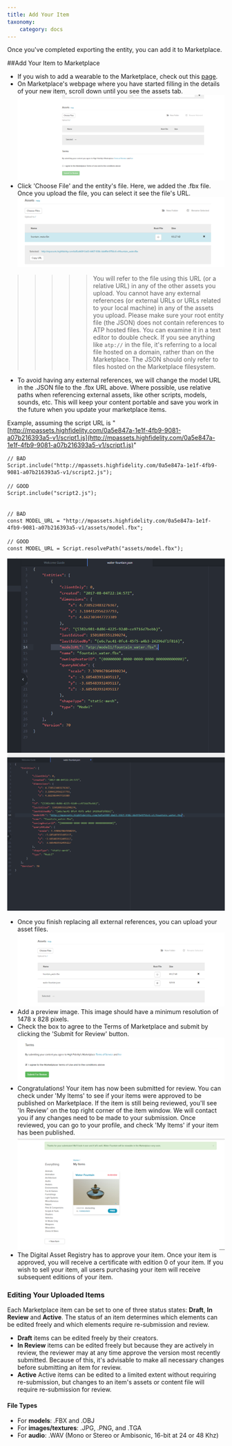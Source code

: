 ```yaml
---
title: Add Your Item
taxonomy:
    category: docs
---
```


Once you've completed exporting the entity, you can add it to Marketplace. 

##Add Your Item to Marketplace

- If you wish to add a wearable to the Marketplace, check out this [page](https://docs.highfidelity.com/high-fidelity-commerce/marketplace/sell/create). 
- On Marketplace's webpage where you have started filling in the details of your new item, scroll down until you see the assets tab. ![](scr19.PNG)
- Click 'Choose File' and the entity's file. Here, we added the .fbx file. Once you upload the file, you can select it see the file's URL. ![](scr21.PNG)
>>>>> You will refer to the file using this URL (or a relative URL) in any of the other assets you upload. You cannot have any external references (or external URLs or URLs related to your local machine) in any of the assets you upload. Please make sure your root entity file (the JSON) does not contain references to ATP hosted files. You can examine it in a text editor to double check. If you see anything like `atp://` in the file, it's referring to a local file hosted on a domain, rather than on the Marketplace. The JSON should only refer to files hosted on the Marketplace filesystem.

- To avoid having any external references, we will change the model URL in the .JSON file to the .fbx URL above. Where possible, use relative paths when referencing external assets, like other scripts, models, sounds, etc. This will keep your content portable and save you work in the future when you update your marketplace items.

Example, assuming the script URL is "[http://mpassets.highfidelity.com/0a5e847a-1e1f-4fb9-9081-a07b216393a5-v1/script1.js](http://mpassets.highfidelity.com/0a5e847a-1e1f-4fb9-9081-a07b216393a5-v1/script1.js)"

```
// BAD
Script.include("http://mpassets.highfidelity.com/0a5e847a-1e1f-4fb9-9081-a07b216393a5-v1/script2.js");

// GOOD
Script.include("script2.js");


// BAD
const MODEL_URL = "http://mpassets.highfidelity.com/0a5e847a-1e1f-4fb9-9081-a07b216393a5-v1/assets/model.fbx";

// GOOD
const MODEL_URL = Script.resolvePath("assets/model.fbx");
```

![](scr22.PNG)![](scr23.PNG)

- Once you finish replacing all external references, you can upload your asset files. ![](scr20.PNG)
- Add a preview image. This image should have a minimum resolution of 1478 x 828 pixels. 
- Check the box to agree to the Terms of Marketplace and submit by clicking the 'Submit for Review' button. ![](scr24.PNG)
- Congratulations! Your item has now been submitted for review. You can check under 'My Items' to see if your items were approved to be published on Marketplace. If the item is still being reviewed, you'll see 'In Review' on the top right corner of the item window. We will contact you if any changes need to be made to your submission. Once reviewed, you can go to your profile, and check 'My Items' if your item has been published. ![](scr26.PNG)
- The Digital Asset Registry has to approve your item. Once your item is approved, you will receive a certificate with edition 0 of your item. If you wish to sell your item, all users purchasing your item will receive subsequent editions of your item. 


### Editing Your Uploaded Items

Each Marketplace item can be set to one of three status states: **Draft**, **In Review** and **Active**. The status of an item determines which elements can be edited freely and which elements require re-submission and review.

- **Draft** items can be edited freely by their creators.
- **In Review** items can be edited freely but because they are actively in review, the reviewer may at any time approve the version most recently submitted. Because of this, it's advisable to make all necessary changes before submitting an item for review.
- **Active** Active items can be edited to a limited extent without requiring re-submission, but changes to an item's assets or content file will require re-submission for review.

#### File Types

- For **models**: .FBX and .OBJ
- For **images/textures**: .JPG, .PNG, and .TGA
- For **audio**: .WAV (Mono or Stereo or Ambisonic, 16-bit at 24 or 48 Khz)

